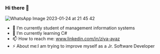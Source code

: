 ### Hi there 👋

<!--
**ziyaayazz/ziyaayazz** is a ✨ _special_ ✨ repository because its `README.md` (this file) appears on your GitHub profile.

Here are some ideas to get you started:

- 🔭 I’m currently student of management information systems  
- 🌱 I’m currently learning C# 
- 📫 How to reach me: www.linkedin.com/in/ziya-ayaz
- ⚡ About me:I am trying to improve myself as a Jr. Software Developer
-->
![WhatsApp Image 2023-01-24 at 21 45 42](https://user-images.githubusercontent.com/108951092/214381306-596181fa-64db-48f8-985b-d8c164c53a7a.jpeg)



- 🔭 I’m currently student of management information systems  
- 🌱 I’m currently learning C# 
- 📫 How to reach me: www.linkedin.com/in/ziya-ayaz
- ⚡ About me:I am trying to improve myself as a Jr. Software Developer
